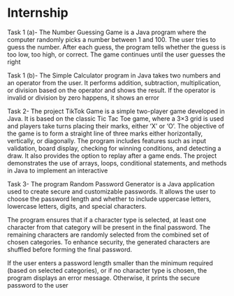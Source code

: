# Internship
Task 1 (a)- The Number Guessing Game is a Java program where the computer randomly picks a number between 1 and 100. The user tries to guess the number. After each guess, the program tells whether the guess is too low, too high, or correct. The game continues until the user guesses the right

Task 1 (b)- The Simple Calculator program in Java takes two numbers and an operator from the user. It performs addition, subtraction, multiplication, or division based on the operator and shows the result. If the operator is invalid or division by zero happens, it shows an error

Task 2- The project TikTok Game is a simple two-player game developed in Java. It is based on the classic Tic Tac Toe game, where a 3×3 grid is used and players take turns placing their marks, either ‘X’ or ‘O’. The objective of the game is to form a straight line of three marks either horizontally, vertically, or diagonally. The program includes features such as input validation, board display, checking for winning conditions, and detecting a draw. It also provides the option to replay after a game ends. The project demonstrates the use of arrays, loops, conditional statements, and methods in Java to implement an interactive

Task 3- The program Random Password Generator is a Java application used to create secure and customizable passwords. It allows the user to choose the password length and whether to include uppercase letters, lowercase letters, digits, and special characters.

The program ensures that if a character type is selected, at least one character from that category will be present in the final password. The remaining characters are randomly selected from the combined set of chosen categories. To enhance security, the generated characters are shuffled before forming the final password.

If the user enters a password length smaller than the minimum required (based on selected categories), or if no character type is chosen, the program displays an error message. Otherwise, it prints the secure password to the user
